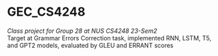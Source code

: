 # GEC_CS4248
_Class project for Group 28 at NUS CS4248 23-Sem2_<br />
Target at Grammar Errors Correction task, implemented RNN, LSTM, T5, and GPT2 models, evaluated by GLEU and ERRANT scores

